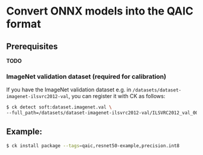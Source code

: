 # Convert ONNX models into the QAIC format

## Prerequisites

**TODO**

### ImageNet validation dataset (required for calibration)

If you have the ImageNet validation dataset e.g. in `/datasets/dataset-imagenet-ilsvrc2012-val`, you can register it with CK as follows:

```bash
$ ck detect soft:dataset.imagenet.val \
--full_path=/datasets/dataset-imagenet-ilsvrc2012-val/ILSVRC2012_val_00000001.JPEG
```

## Example:

```bash
$ ck install package --tags=qaic,resnet50-example,precision.int8
```
